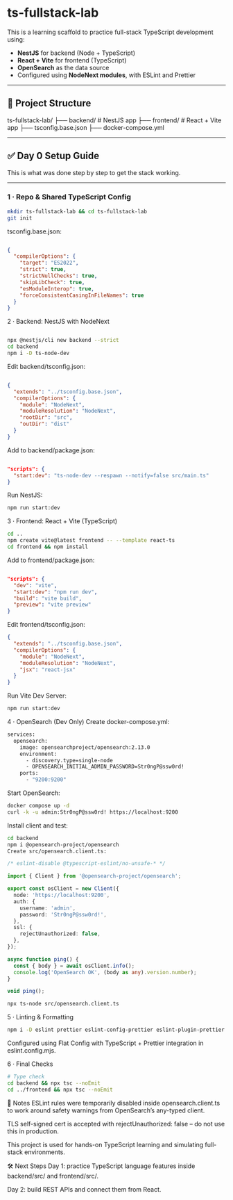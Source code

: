 # ts-fullstack-lab

This is a learning scaffold to practice full-stack TypeScript development using:

- **NestJS** for backend (Node + TypeScript)
- **React + Vite** for frontend (TypeScript)
- **OpenSearch** as the data source
- Configured using **NodeNext modules**, with ESLint and Prettier

---

## 📁 Project Structure

ts-fullstack-lab/
├── backend/ # NestJS app
├── frontend/ # React + Vite app
├── tsconfig.base.json
├── docker-compose.yml

---

## ✅ Day 0 Setup Guide

This is what was done step by step to get the stack working.

---

### 1 · Repo & Shared TypeScript Config

```bash
mkdir ts-fullstack-lab && cd ts-fullstack-lab
git init
```

tsconfig.base.json:

```json

{
  "compilerOptions": {
    "target": "ES2022",
    "strict": true,
    "strictNullChecks": true,
    "skipLibCheck": true,
    "esModuleInterop": true,
    "forceConsistentCasingInFileNames": true
  }
}
```

2 · Backend: NestJS with NodeNext
```bash

npx @nestjs/cli new backend --strict
cd backend
npm i -D ts-node-dev
```
Edit backend/tsconfig.json:

```json

{
  "extends": "../tsconfig.base.json",
  "compilerOptions": {
    "module": "NodeNext",
    "moduleResolution": "NodeNext",
    "rootDir": "src",
    "outDir": "dist"
  }
}
```

Add to backend/package.json:

```json

"scripts": {
  "start:dev": "ts-node-dev --respawn --notify=false src/main.ts"
}
```
Run NestJS:

```bash
npm run start:dev
```

3 · Frontend: React + Vite (TypeScript)
```bash
cd ..
npm create vite@latest frontend -- --template react-ts
cd frontend && npm install
```
Add to frontend/package.json:

```json

"scripts": {
  "dev": "vite",
  "start:dev": "npm run dev",
  "build": "vite build",
  "preview": "vite preview"
}
```

Edit frontend/tsconfig.json:

```json
{
  "extends": "../tsconfig.base.json",
  "compilerOptions": {
    "module": "NodeNext",
    "moduleResolution": "NodeNext",
    "jsx": "react-jsx"
  }
}
```
Run Vite Dev Server:

```bash
npm run start:dev
```
4 · OpenSearch (Dev Only)
Create docker-compose.yml:

```bash
services:
  opensearch:
    image: opensearchproject/opensearch:2.13.0
    environment:
      - discovery.type=single-node
      - OPENSEARCH_INITIAL_ADMIN_PASSWORD=Str0ngP@ssw0rd!
    ports:
      - "9200:9200"
```
Start OpenSearch:

```bash
docker compose up -d
curl -k -u admin:Str0ngP@ssw0rd! https://localhost:9200
```
Install client and test:

```bash
cd backend
npm i @opensearch-project/opensearch
Create src/opensearch.client.ts:
```
```ts
/* eslint-disable @typescript-eslint/no-unsafe-* */

import { Client } from '@opensearch-project/opensearch';

export const osClient = new Client({
  node: 'https://localhost:9200',
  auth: {
    username: 'admin',
    password: 'Str0ngP@ssw0rd!',
  },
  ssl: {
    rejectUnauthorized: false,
  },
});

async function ping() {
  const { body } = await osClient.info();
  console.log('OpenSearch OK', (body as any).version.number);
}

void ping();
```

```bash
npx ts-node src/opensearch.client.ts
```
5 · Linting & Formatting
```bash
npm i -D eslint prettier eslint-config-prettier eslint-plugin-prettier
```
Configured using Flat Config with TypeScript + Prettier integration in eslint.config.mjs.

6 · Final Checks

```bash
# Type check
cd backend && npx tsc --noEmit
cd ../frontend && npx tsc --noEmit
```
🧠 Notes
ESLint rules were temporarily disabled inside opensearch.client.ts to work around safety warnings from OpenSearch’s any-typed client.

TLS self-signed cert is accepted with rejectUnauthorized: false – do not use this in production.

This project is used for hands-on TypeScript learning and simulating full-stack environments.

🛠️ Next Steps
Day 1: practice TypeScript language features inside backend/src/ and frontend/src/.

Day 2: build REST APIs and connect them from React.
